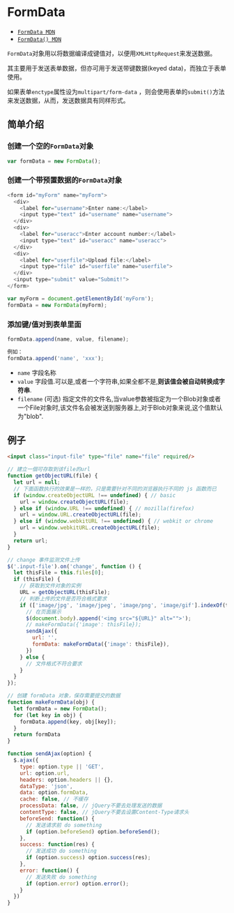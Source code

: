 # FormData

- [`FormData MDN`](https://developer.mozilla.org/zh-CN/docs/Web/API/FormData/Using_FormData_Objects)
- [`FormData() MDN`](https://developer.mozilla.org/zh-CN/docs/Web/API/FormData)

`FormData`对象用以将数据编译成键值对，以便用`XMLHttpRequest`来发送数据。

其主要用于发送表单数据，但亦可用于发送带键数据(keyed data)，而独立于表单使用。

如果表单`enctype`属性设为`multipart/form-data` ，则会使用表单的`submit()`方法来发送数据，从而，发送数据具有同样形式。

## 简单介绍

### 创建一个空的`FormData`对象

```js
var formData = new FormData();
```

### 创建一个带预置数据的`FormData`对象

```js
<form id="myForm" name="myForm">
  <div>
    <label for="username">Enter name:</label>
    <input type="text" id="username" name="username">
  </div>
  <div>
    <label for="useracc">Enter account number:</label>
    <input type="text" id="useracc" name="useracc">
  </div>
  <div>
    <label for="userfile">Upload file:</label>
    <input type="file" id="userfile" name="userfile">
  </div>
  <input type="submit" value="Submit!">
</form>

var myForm = document.getElementById('myForm');
formData = new FormData(myForm);
```

### 添加键/值对到表单里面

```js
formData.append(name, value, filename);

例如：
formData.append('name', 'xxx');
```

- `name` 字段名称
- `value` 字段值.可以是,或者一个字符串,如果全都不是,**则该值会被自动转换成字符串**.
- `filename` (可选) 指定文件的文件名,当value参数被指定为一个Blob对象或者一个File对象时,该文件名会被发送到服务器上,对于Blob对象来说,这个值默认为"blob".

## 例子

```html
<input class="input-file" type="file" name="file" required/>
```

```js
// 建立一個可存取到该file的url
function getObjectURL(file) {
  let url = null;
  // 下面函数执行的效果是一样的，只是需要针对不同的浏览器执行不同的 js 函数而已
  if (window.createObjectURL !== undefined) { // basic
    url = window.createObjectURL(file);
  } else if (window.URL !== undefined) { // mozilla(firefox)
    url = window.URL.createObjectURL(file);
  } else if (window.webkitURL !== undefined) { // webkit or chrome
    url = window.webkitURL.createObjectURL(file);
  }
  return url;
}

// change 事件监测文件上传
$('.input-file').on('change', function () {
  let thisFile = this.files[0];
  if (thisFile) {
    // 获取到文件对象的实例
    URL = getObjectURL(thisFile);
    // 判断上传的文件是否符合格式要求
    if (['image/jpg', 'image/jpeg', 'image/png', 'image/gif'].indexOf(thisFile.type) >= 0) {
      // 在页面展示
      $(document.body).append('<img src="${URL}" alt="">');
      // makeFormData({'image': thisFile});
      sendAjax({
        url: '',
        formData: makeFormData({'image': thisFile}),
      })
    } else {
      // 文件格式不符合要求
    }
  }
});

// 创建 formData 对象，保存需要提交的数据
function makeFormData(obj) {
  let formData = new FormData();
  for (let key in obj) {
    formData.append(key, obj[key]);
  }
  return formData
}

function sendAjax(option) {
  $.ajax({
    type: option.type || 'GET',
    url: option.url,
    headers: option.headers || {},
    dataType: 'json',
    data: option.formData,
    cache: false, // 不缓存
    processData: false, // jQuery不要去处理发送的数据
    contentType: false, // jQuery不要去设置Content-Type请求头
    beforeSend: function() {
      // 发送请求前 do something
      if (option.beforeSend) option.beforeSend();
    },
    success: function(res) {
      // 发送成功 do something
      if (option.success) option.success(res);
    },
    error: function() {
      // 发送失败 do something
      if (option.error) option.error();
    }
  })
}
```
